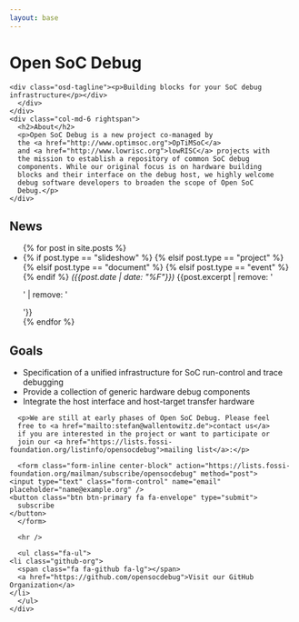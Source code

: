 ```yaml
---
layout: base
---
```

<div class="container">
  <div class="row headrow">
    <div class="col-md-6">
      <div class="logo-container">
        <a class="logo" href="{{ page.baseurl }}" style="background-image: url('{{ site.baseurl }}/images/logo.png')"></a>
	<div class="osd-title"><h1>Open SoC Debug</h1></div>
      
	<div class="osd-tagline"><p>Building blocks for your SoC debug infrastructure</p></div>
      </div>
    </div>
    <div class="col-md-6 rightspan">
      <h2>About</h2>
      <p>Open SoC Debug is a new project co-managed by
      the <a href="http://www.optimsoc.org">OpTiMSoC</a>
      and <a href="http://www.lowrisc.org">lowRISC</a> projects with
      the mission to establish a repository of common SoC debug
      components. While our original focus is on hardware building
      blocks and their interface on the debug host, we highly welcome
      debug software developers to broaden the scope of Open SoC
      Debug.</p>
    </div>
</div>
<div class="row">      
    <div class="col-md-6">
      <h2>News</h2>
      <ul class="fa-ul">
	{% for post in site.posts %}
	<li>
	  {% if post.type == "slideshow" %}
	  <i class="fa-li fa fa-desktop"></i>
	  {% elsif post.type == "project" %}
	  <i class="fa-li fa fa-github fa-lg"></i>
	  {% elsif post.type == "document" %}
	  <i class="fa-li fa fa-file-text-o fa-lg"></i>
	  {% elsif post.type == "event" %}
	  <i class="fa-li fa fa-calendar fa-lg"></i>
	  {% endif %}
	  <span class="news"><i>({{post.date | date: "%F"}})</i>
	  {{post.excerpt | remove: '<p>' | remove: '</p>'}}</span>
	</li>
	{% endfor %}
      </ul>
    </div>
    <div class="col-md-6">
      <h2>Goals</h2>
      <ul>
	<li>Specification of a unified infrastructure for SoC
	run-control and trace debugging</li>
	<li>Provide a collection of generic hardware debug
	components</li>
	<li>Integrate the host interface and host-target transfer
	hardware</li>
      </ul>

      <p>We are still at early phases of Open SoC Debug. Please feel
      free to <a href="mailto:stefan@wallentowitz.de">contact us</a>
      if you are interested in the project or want to participate or
      join our <a href="https://lists.fossi-foundation.org/listinfo/opensocdebug">mailing list</a>:</p>

      <form class="form-inline center-block" action="https://lists.fossi-foundation.org/mailman/subscribe/opensocdebug" method="post">
	<input type="text" class="form-control" name="email" placeholder="name@example.org" />
	<button class="btn btn-primary fa fa-envelope" type="submit">
	  subscribe
	</button>
      </form>

      <hr />

      <ul class="fa-ul">
	<li class="github-org">
	  <span class="fa fa-github fa-lg"></span>
	  <a href="https://github.com/opensocdebug">Visit our GitHub Organization</a>
	</li>
      </ul>
    </div>
</div>
</div>
